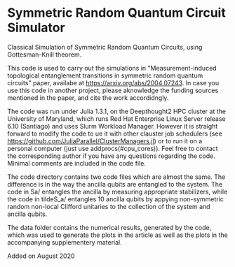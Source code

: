 # Symmetric Random Quantum Circuit Simulator

Classical Simulation of Symmetric Random Quantum Circuits, using Gottesman-Knill theorem.

This code is used to carry out the simulations in "Measurement-induced topological entanglement transitions in symmetric random quantum circuits" paper, availabe at https://arxiv.org/abs/2004.07243. In case you use this code in another project, please aknowledge the funding sources mentioned in the paper, and cite the work accordidngly.

The code was run under Julia 1.3.1, on the Deepthought2 HPC cluster at the University of Maryland, which runs Red Hat Enterprise Linux Server release 6.10 (Santiago) and uses Slurm Workload Manager. However it is straight forward to modify the code to ue it with other clauster job schedulers (see https://github.com/JuliaParallel/ClusterManagers.jl) or to run it on a personal computer (just use addprocs(#cpu_cores)). Feel free  to contact the corresponding author if you have any questions regarding the code. Minimal comments are included in the code file. 

The code directory contains two code files which are almost the same. The difference is in the way the ancilla qubits are entangled to the system. The code in Sa/ entangles the ancilla by measuring appropriate stabilizers, while the code in tildeS_a/ entangles 10 ancilla qubits by appying non-symmetric random non-local Clifford unitaries to the collection of the system and ancilla qubits.

The data folder contains the numerical results, generated by the code, which was used to generate the plots in the article as well as the plots in the accompanying supplementery material.

Added on August 2020
